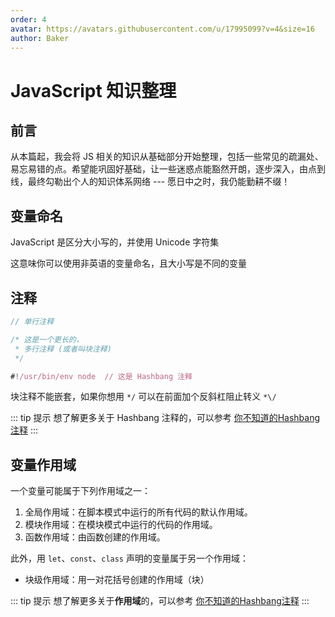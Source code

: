 ```yaml
---
order: 4
avatar: https://avatars.githubusercontent.com/u/17995099?v=4&size=16
author: Baker
---
```


# JavaScript 知识整理

## 前言

从本篇起，我会将 JS 相关的知识从基础部分开始整理，包括一些常见的疏漏处、易忘易错的点。希望能巩固好基础，让一些迷惑点能豁然开朗，逐步深入，由点到线，最终勾勒出个人的知识体系网络      --- 愿日中之时，我仍能勤耕不缀！

## 变量命名
JavaScript 是区分大小写的，并使用 Unicode 字符集
   
这意味你可以使用非英语的变量命名，且大小写是不同的变量

## 注释

```js
// 单行注释

/* 这是一个更长的，
 * 多行注释 (或者叫块注释)
 */

#!/usr/bin/env node  // 这是 Hashbang 注释
```

块注释不能嵌套，如果你想用 `*/` 可以在前面加个反斜杠阻止转义 `*\/`

::: tip 提示
想了解更多关于 Hashbang 注释的，可以参考 [你不知道的Hashbang注释](./你不知道的Hashbang注释.html)
:::

## 变量作用域

一个变量可能属于下列作用域之一：

1. 全局作用域：在脚本模式中运行的所有代码的默认作用域。
2. 模块作用域：在模块模式中运行的代码的作用域。
3. 函数作用域：由函数创建的作用域。

此外，用 `let`、`const`、`class` 声明的变量属于另一个作用域：
- 块级作用域：用一对花括号创建的作用域（块）

::: tip 提示
想了解更多关于**作用域**的，可以参考 [你不知道的Hashbang注释](./你不知道的Hashbang注释.html)
:::
